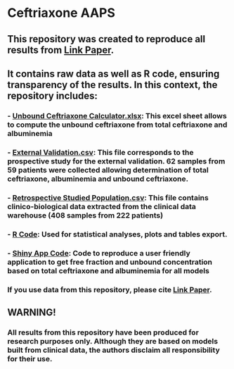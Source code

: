 # **Ceftriaxone AAPS**

## This repository was created to reproduce all results from [Link Paper](https://pages.github.com/). 
## It contains raw data as well as R code, ensuring transparency of the results. In this context, the repository includes:

###  - [Unbound Ceftriaxone Calculator.xlsx](https://github.com/ThomasDuflot/Ceftriaxone-AAPS/blob/main/Unbound%20Ceftriaxone%20Calculator.xlsx): This excel sheet allows to compute the unbound ceftriaxone from total ceftriaxone and albuminemia
  
###  - [External Validation.csv](https://github.com/ThomasDuflot/Ceftriaxone-AAPS/blob/main/External%20Validation.csv): This file corresponds to the prospective study for the external validation. 62 samples from 59 patients were collected allowing determination of total ceftriaxone, albuminemia and unbound ceftriaxone.

###  - [Retrospective Studied Population.csv](https://github.com/ThomasDuflot/Ceftriaxone-AAPS/blob/main/Retrospective%20Studied%20Population.csv): This file contains clinico-biological data extracted from the clinical data warehouse (408 samples from 222 patients)
    
###  - [R Code](https://github.com/ThomasDuflot/Ceftriaxone-AAPS/blob/main/R%20Code): Used for statistical analyses, plots and tables export.</h4>

###  - [Shiny App Code](https://github.com/ThomasDuflot/Ceftriaxone-AAPS/blob/main/ShinyApp%20Free%20Fraction): Code to reproduce a user friendly application to get free fraction and unbound concentration based on total ceftriaxone and albuminemia for all models</h4>

### If you use data from this repository, please cite [Link Paper](https://pages.github.com/). 

## **WARNING!**
### All results from this repository have been produced for research purposes only. Although they are based on models built from clinical data, the authors disclaim all responsibility for their use.
